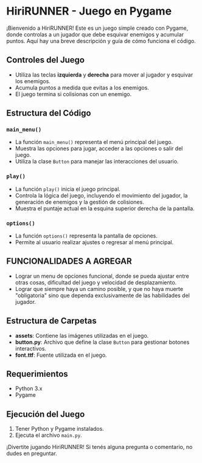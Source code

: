 # HiriRUNNER - Juego en Pygame

¡Bienvenido a HiriRUNNER! Este es un juego simple creado con Pygame, donde controlas a un jugador que debe esquivar enemigos y acumular puntos. Aquí hay una breve descripción y guía de cómo funciona el código.

## Controles del Juego

- Utiliza las teclas **izquierda** y **derecha** para mover al jugador y esquivar los enemigos.
- Acumula puntos a medida que evitas a los enemigos.
- El juego termina si colisionas con un enemigo.

## Estructura del Código

### `main_menu()`
- La función `main_menu()` representa el menú principal del juego.
- Muestra las opciones para jugar, acceder a las opciones o salir del juego.
- Utiliza la clase `Button` para manejar las interacciones del usuario.

### `play()`
- La función `play()` inicia el juego principal.
- Controla la lógica del juego, incluyendo el movimiento del jugador, la generación de enemigos y la gestión de colisiones.
- Muestra el puntaje actual en la esquina superior derecha de la pantalla.

### `options()`
- La función `options()` representa la pantalla de opciones.
- Permite al usuario realizar ajustes o regresar al menú principal.


## FUNCIONALIDADES A AGREGAR
- Lograr un menu de opciones funcional, donde se pueda ajustar entre otras cosas, dificultad del juego y velocidad de desplazamiento.
- Lograr que siempre haya un camino posible, y que no haya muerte "obligatoria" sino que dependa exclusivamente de las habilidades del jugador.


## Estructura de Carpetas
- **assets**: Contiene las imágenes utilizadas en el juego.
- **button.py**: Archivo que define la clase `Button` para gestionar botones interactivos.
- **font.ttf**: Fuente utilizada en el juego.

## Requerimientos
- Python 3.x
- Pygame

## Ejecución del Juego
1. Tener Python y Pygame instalados.
2. Ejecuta el archivo `main.py`.

¡Divertite jugando HiriRUNNER! Si tenés alguna pregunta o comentario, no dudes en preguntar.

